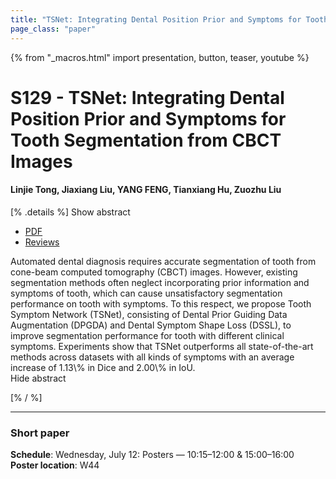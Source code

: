 ```yaml
---
title: "TSNet: Integrating Dental Position Prior and Symptoms for Tooth Segmentation from CBCT Images"
page_class: "paper"
---
```


{% from "_macros.html" import presentation, button, teaser, youtube %}

# S129 - TSNet: Integrating Dental Position Prior and Symptoms for Tooth Segmentation from CBCT Images

#### Linjie Tong, Jiaxiang Liu, YANG FENG, Tianxiang Hu, Zuozhu Liu


[% .details %]
<a class="toggle_visibility" data-selector=".abstract" data-level="3">Show abstract</a>
- <a href="https://openreview.net/pdf?id=FCYGwhzF7E">PDF</a>
- <a href="https://openreview.net/forum?id=FCYGwhzF7E">Reviews</a>

<p>
    <span class="abstract">
        Automated dental diagnosis requires accurate segmentation of tooth from cone-beam computed tomography (CBCT) images. However, existing segmentation methods often neglect incorporating prior information and symptoms of tooth, which can cause unsatisfactory segmentation performance on tooth with symptoms. To this respect, we propose Tooth Symptom Network (TSNet), consisting of Dental Prior Guiding Data Augmentation (DPGDA) and Dental Symptom Shape Loss (DSSL), to improve segmentation performance for tooth with different clinical symptoms. Experiments show that TSNet outperforms all state-of-the-art methods across datasets with all kinds of symptoms with an average increase of 1.13\% in Dice and 2.00\% in IoU.
        <br>
        <span class="actions"><a class="toggle_visibility" data-level="2">Hide abstract</a></span>
    </span>
</p>
[% / %]

---


### Short paper

**Schedule**: Wednesday, July 12: Posters — 10:15–12:00 & 15:00–16:00<br>
**Poster location**: W44

